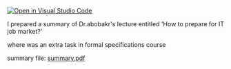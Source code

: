 [![Open in Visual Studio Code](https://classroom.github.com/assets/open-in-vscode-c66648af7eb3fe8bc4f294546bfd86ef473780cde1dea487d3c4ff354943c9ae.svg)](https://classroom.github.com/online_ide?assignment_repo_id=9328525&assignment_repo_type=AssignmentRepo)

I prepared a summary of Dr.abobakr's lecture entitled 'How to prepare for IT job market?'

where was an extra task in formal specifications course

summary file:
[summary.pdf](https://github.com/psau-edu-sa/se3131-article-reuof4/files/10005051/summary.pdf)
